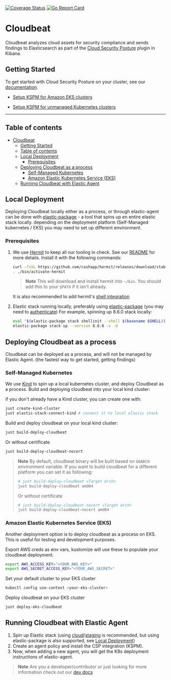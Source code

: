 [![Coverage Status](https://coveralls.io/repos/github/elastic/cloudbeat/badge.svg?branch=main)](https://coveralls.io/github/elastic/cloudbeat?branch=main)
[![Go Report Card](https://goreportcard.com/badge/github.com/elastic/cloudbeat)](https://goreportcard.com/report/github.com/elastic/cloudbeat)

# Cloudbeat

Cloudbeat analyzes cloud assets for security compliance and sends findings to Elasticsearch as part of
the [Cloud Security Posture](https://www.elastic.co/blog/secure-your-cloud-with-elastic-security) plugin in Kibana.

## Getting Started

To get started with Cloud Security Posture on your cluster, see
our [documentation](https://www.elastic.co/guide/en/security/master/get-started-with-kspm.html#kspm-setup-unmanaged).

- [Setup KSPM for Amazon EKS clusters](https://www.elastic.co/guide/en/security/master/get-started-with-kspm.html#kspm-setup-eks-start)

- [Setup KSPM for unmanaged Kubernetes clusters](https://www.elastic.co/guide/en/security/master/get-started-with-kspm.html#kspm-setup-unmanaged)

---

## Table of contents

- [Cloudbeat](#cloudbeat)
  - [Getting Started](#getting-started)
  - [Table of contents](#table-of-contents)
  - [Local Deployment](#local-deployment)
    - [Prerequisites](#prerequisites)
  - [Deploying Cloudbeat as a process](#deploying-cloudbeat-as-a-process)
    - [Self-Managed Kubernetes](#self-managed-kubernetes)
    - [Amazon Elastic Kubernetes Service (EKS)](#amazon-elastic-kubernetes-service-eks)
  - [Running Cloudbeat with Elastic Agent](#running-cloudbeat-with-elastic-agent)

## Local Deployment

Deploying Cloudbeat locally either as a process, or through elastic-agent can be done with [elastic-package](https://github.com/elastic/elastic-package) - a tool that spins up en entire elastic stack locally.
depending on the deployment platform (Self-Managed kubernetes / EKS) you may need to set up different environment.

### Prerequisites

1. We use [Hermit](https://cashapp.github.io/hermit/usage/get-started/) to keep all our tooling in check. See our [README](/bin/README.hermit.md) for more details.
   Install it with the following commands:

   ```zsh
   curl -fsSL https://github.com/cashapp/hermit/releases/download/stable/install.sh | /bin/bash
   . ./bin/activate-hermit
   ```

   > **Note**
   > This will download and install hermit into `~/bin`. You should add this to your `$PATH` if it isn't already.

   It is also recommended to add hermit's [shell integration](https://cashapp.github.io/hermit/usage/shell/)

2. Elastic stack running locally, preferably using [elastic-package](https://github.com/elastic/elastic-package) (you
   may need to [authenticate](https://docker-auth.elastic.co/github_auth))
   For example, spinning up 8.6.0 stack locally:

   ```zsh
   eval "$(elastic-package stack shellinit --shell $(basename $SHELL))" # load stack environment variables
   elastic-package stack up --version 8.6.0 -v -d
   ```

## Deploying Cloudbeat as a process

Cloudbeat can be deployed as a process, and will not be managed by Elastic Agent. (the fastest way to get started, getting findings)

### Self-Managed Kubernetes

We use [Kind](https://kind.sigs.k8s.io/) to spin up a local kubernetes cluster, and deploy Cloudbeat as a process.
Build and deploying cloudbeat into your local kind cluster:

if you don't already have a Kind cluster, you can create one with:

```zsh
just create-kind-cluster
just elastic-stack-connect-kind # connect it to local elastic stack
```

Build and deploy cloudbeat on your local kind cluster:

```zsh
just build-deploy-cloudbeat
```

Or without certificate

```zsh
just build-deploy-cloudbeat-nocert
```

> **Note** By default, cloudbeat binary will be built based on `GOARCH` environment variable.
> If you want to build cloudbeat for a different platform you can set it as following:
>
> ```zsh
> # just build-deploy-cloudbeat <Target Arch>
> just build-deploy-cloudbeat amd64
> ```
>
> Or without certificate
>
> ```zsh
> # just build-deploy-cloudbeat-nocert <Target Arch>
> just build-deploy-cloudbeat-nocert amd64
> ```

### Amazon Elastic Kubernetes Service (EKS)

Another deployment option is to deploy cloudbeat as a process on EKS. This is useful for testing and development purposes.

Export AWS creds as env vars, kustomize will use these to populate your cloudbeat deployment.

```zsh
export AWS_ACCESS_KEY="<YOUR_AWS_KEY>"
export AWS_SECRET_ACCESS_KEY="<YOUR_AWS_SECRET>"
```

Set your default cluster to your EKS cluster

```zsh
kubectl config use-context <your-eks-cluster>
```

Deploy cloudbeat on your EKS cluster

```zsh
just deploy-eks-cloudbeat
```

## Running Cloudbeat with Elastic Agent

1. Spin up Elastic stack (using [cloud](https://staging.found.no/home)/[staging](https://staging.found.no/home) is recommended, but using elastic-package is also supported, see [Local Deployment](#local-deployment))
2. Create an agent policy and install the CSP integration (KSPM).
3. Now, when adding a new agent, you will get the K8s deployment instructions of elastic-agent.

> **Note** Are you a developer/contributor or just looking for more information check out
> our [dev docs](dev-docs/Development.md)
